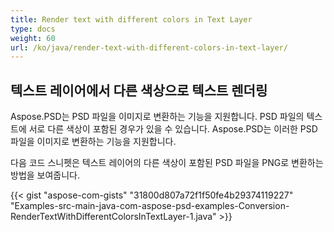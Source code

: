 ```yaml
---
title: Render text with different colors in Text Layer
type: docs
weight: 60
url: /ko/java/render-text-with-different-colors-in-text-layer/
---
```


## **텍스트 레이어에서 다른 색상으로 텍스트 렌더링**
Aspose.PSD는 PSD 파일을 이미지로 변환하는 기능을 지원합니다. PSD 파일의 텍스트에 서로 다른 색상이 포함된 경우가 있을 수 있습니다. Aspose.PSD는 이러한 PSD 파일을 이미지로 변환하는 기능을 지원합니다.

다음 코드 스니펫은 텍스트 레이어의 다른 색상이 포함된 PSD 파일을 PNG로 변환하는 방법을 보여줍니다.

{{< gist "aspose-com-gists" "31800d807a72f1f50fe4b29374119227" "Examples-src-main-java-com-aspose-psd-examples-Conversion-RenderTextWithDifferentColorsInTextLayer-1.java" >}}

